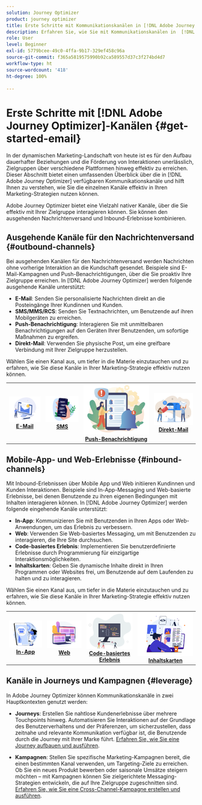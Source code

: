 ```yaml
---
solution: Journey Optimizer
product: journey optimizer
title: Erste Schritte mit Kommunikationskanälen in [!DNL Adobe Journey Optimizer]
description: Erfahren Sie, wie Sie mit Kommunikationskanälen in  [!DNL Adobe Journey Optimizer]  arbeiten.
role: User
level: Beginner
exl-id: 5779bcee-49c0-4ffa-9b17-329ef458c96a
source-git-commit: f365a5819575990b92ca589557d37c3f274bd4d7
workflow-type: ht
source-wordcount: '418'
ht-degree: 100%

---
```


# Erste Schritte mit [!DNL Adobe Journey Optimizer]-Kanälen {#get-started-email}

In der dynamischen Marketing-Landschaft von heute ist es für den Aufbau dauerhafter Beziehungen und die Förderung von Interaktionen unerlässlich, Zielgruppen über verschiedene Plattformen hinweg effektiv zu erreichen. Dieser Abschnitt bietet einen umfassenden Überblick über die in [!DNL Adobe Journey Optimizer] verfügbaren Kommunikationskanäle und hilft Ihnen zu verstehen, wie Sie die einzelnen Kanäle effektiv in Ihren Marketing-Strategien nutzen können.

Adobe Journey Optimizer bietet eine Vielzahl nativer Kanäle, über die Sie effektiv mit Ihrer Zielgruppe interagieren können. Sie können den ausgehenden Nachrichtenversand und Inbound-Erlebnisse kombinieren.

## Ausgehende Kanäle für den Nachrichtenversand {#outbound-channels}

Bei ausgehenden Kanälen für den Nachrichtenversand werden Nachrichten ohne vorherige Interaktion an die Kundschaft gesendet. Beispiele sind E-Mail-Kampagnen und Push-Benachrichtigungen, über die Sie proaktiv Ihre Zielgruppe erreichen. In [!DNL Adobe Journey Optimizer] werden folgende ausgehende Kanäle unterstützt:

* **E-Mail**: Senden Sie personalisierte Nachrichten direkt an die Posteingänge Ihrer Kundinnen und Kunden.
* **SMS/MMS/RCS**: Senden Sie Textnachrichten, um Benutzende auf ihren Mobilgeräten zu erreichen.
* **Push-Benachrichtigung**: Interagieren Sie mit unmittelbaren Benachrichtigungen auf den Geräten Ihrer Benutzenden, um sofortige Maßnahmen zu ergreifen.
* **Direkt-Mail**: Verwenden Sie physische Post, um eine greifbare Verbindung mit Ihrer Zielgruppe herzustellen.

Wählen Sie einen Kanal aus, um tiefer in die Materie einzutauchen und zu erfahren, wie Sie diese Kanäle in Ihrer Marketing-Strategie effektiv nutzen können.

<table style="table-layout:fixed"><tr style="border: 0;">
<td><a href="../email/get-started-email.md"><img alt="E-Mail" src="assets/do-not-localize/email.png"></a>
<div align="center"><a href="../email/get-started-email.md"><strong>E-Mail</strong></a></div></td>
<td><a href="../sms/get-started-sms.md"><img alt="SMS" src="assets/do-not-localize/sms.png"></a>
<div align="center"><a href="../sms/get-started-sms.md"><strong>SMS</strong></a></div></td>
<td><a href="../push/get-started-push.md"><img alt="Push" src="assets/do-not-localize/push.png"></a>
<div align="center"><a href="../push/get-started-push.md"><strong>Push-Benachrichtigung</strong></a></div></td>
<td><a href="../direct-mail/get-started-direct-mail.md"><img alt="Direkt-Mail" src="assets/do-not-localize/direct-mail.jpg"></a>
<div align="center"><a href="../direct-mail/get-started-direct-mail.md"><strong>Direkt-Mail</strong></a></div></td>
</tr></table>

## Mobile-App- und Web-Erlebnisse {#inbound-channels}

Mit Inbound-Erlebnissen über Mobile App und Web initiieren Kundinnen und Kunden Interaktionen. Beispiele sind In-App-Messaging und Web-basierte Erlebnisse, bei denen Benutzende zu ihren eigenen Bedingungen mit Inhalten interagieren können. In [!DNL Adobe Journey Optimizer] werden folgende eingehende Kanäle unterstützt:

* **In-App**: Kommunizieren Sie mit Benutzenden in Ihren Apps oder Web-Anwendungen, um das Erlebnis zu verbessern.
* **Web**: Verwenden Sie Web-basiertes Messaging, um mit Benutzenden zu interagieren, die Ihre Site durchsuchen.
* **Code-basiertes Erlebnis**: Implementieren Sie benutzerdefinierte Erlebnisse durch Programmierung für einzigartige Interaktionsmöglichkeiten.
* **Inhaltskarten**: Geben Sie dynamische Inhalte direkt in Ihren Programmen oder Websites frei, um Benutzende auf dem Laufenden zu halten und zu interagieren.

Wählen Sie einen Kanal aus, um tiefer in die Materie einzutauchen und zu erfahren, wie Sie diese Kanäle in Ihrer Marketing-Strategie effektiv nutzen können.

<table style="table-layout:fixed"><tr style="border: 0;">
<td><a href="../in-app/get-started-in-app.md"><img alt="In-App" src="assets/do-not-localize/inapp.jpg"></a>
<div align="center"><a href="../in-app/get-started-in-app.md"><strong>In-App</strong></a></div></td>
<td><a href="../web/get-started-web.md"><img alt="Web" src="assets/do-not-localize/web.jpg"></a>
<div align="center"><a href="../web/get-started-web.md"><strong>Web</strong></a></div></td>
<td><a href="../code-based/get-started-code-based.md"><img alt="Code-basiertes Erlebnis" src="assets/do-not-localize/code.png"></a>
<div align="center"><a href="../code-based/get-started-code-based.md"><strong>Code-basiertes Erlebnis</strong></a></div></td>
<td><a href="../content-card/get-started-content-card.md"><img alt="Inhaltskarten" src="assets/do-not-localize/cards.png"></a>
<div align="center"><a href="../content-card/get-started-content-card.md"><strong>Inhaltskarten</strong></a></div></td>
</tr></table>


## Kanäle in Journeys und Kampagnen {#leverage}

In Adobe Journey Optimizer können Kommunikationskanäle in zwei Hauptkontexten genutzt werden:

* **Journeys**: Erstellen Sie nahtlose Kundenerlebnisse über mehrere Touchpoints hinweg. Automatisieren Sie Interaktionen auf der Grundlage des Benutzerverhaltens und der Präferenzen, um sicherzustellen, dass zeitnahe und relevante Kommunikation verfügbar ist, die Benutzende durch die Journey mit Ihrer Marke führt. [Erfahren Sie, wie Sie eine Journey aufbauen und ausführen](../building-journeys/journey-gs.md).

* **Kampagnen**: Stellen Sie spezifische Marketing-Kampagnen bereit, die einen bestimmten Kanal verwenden, um Targeting-Ziele zu erreichen. Ob Sie ein neues Produkt bewerben oder saisonale Umsätze steigern möchten – mit Kampagnen können Sie zielgerichtete Messaging-Strategien entwickeln, die auf Ihre Zielgruppe zugeschnitten sind. [Erfahren Sie, wie Sie eine Cross-Channel-Kampagne erstellen und ausführen](../campaigns/get-started-with-campaigns.md).
